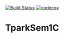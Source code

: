 [![Build Status](https://travis-ci.com/paul-ss/TparkSem1C.svg?branch=hw-1)](https://travis-ci.com/paul-ss/TparkSem1C)
[![codecov](https://codecov.io/gh/paul-ss/TparkSem1C/branch/hw-1/graph/badge.svg)](https://codecov.io/gh/paul-ss/TparkSem1C)
# TparkSem1C

